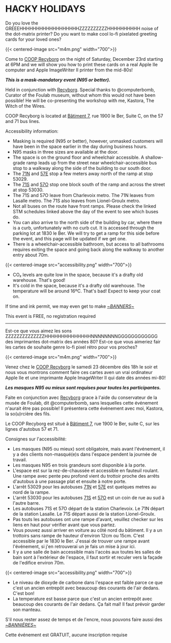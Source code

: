 # HACKY HOLIDAYS

Do you love the GREEEHHHHHHHHHHHHHHHHHHZZZZZZZZZZHHHHHHHHHH noise of the dot-matrix printer? Do you want to make cool lo-fi pixelated greeting cards for your loved ones?

{{< centered-image src="m4m.png" width="700">}}

Come to [COOP Recyborg](https://recyborg.com/about-us/?lang=en}) on the night of Saturday, December 23rd starting at 6PM and we will show you how to print these cards on a real Apple IIe computer and Apple ImageWriter II printer from the mid-80s!

***This is a mask-mandatory event (N95 or better).***

Held in conjunction with [Recyborg](https://recyborg.com). Special thanks to @computerbomb, Curator of the Foulab museum, without whom this would not have been possible! He will be co-presenting the workshop with me, Kastora, The Witch of the Wires.

COOP Recyborg is located at [Bâtiment 7](https://www.batiment7.org/en/factory-of-collective-autonomy/), rue 1900 le Ber, Suite C, on the 57 and 71 bus lines. 

Accessibility information:
- Masking is required (N95 or better), however, unmasked customers will have been in the space earlier in the day during business hours.
- N95 masks in three sizes are available at the door.
- The space is on the ground floor and wheelchair accessible. A shallow-grade ramp leads up from the street near wheelchair-accessible bus stop to a walkway along the side of the building to our south door. 
- The [71N](https://www.stm.info/en/info/networks/bus/local/line-71-north/53029) and [57E](https://www.stm.info/en/info/networks/bus/local/line-57-east/53029) stop a few meters away north of the ramp at stop 53029.
- The [71S](https://www.stm.info/en/info/networks/bus/local/line-71-south/53030) and [57O](https://www.stm.info/en/info/networks/bus/local/line-57-west/53030) stop one block south of the ramp and across the street at stop 53030.
- The 71S and 57O leave from Charlevoix metro. The 71N leaves from Lasalle metro. The 71S also leaves from Lionel-Groulx metro.
- Not all buses on the route have front ramps. Please check the linked STM schedules linked above the day of the event to see which buses do.
- You can also arrive to the north side of the building by car, where there is a curb, unfortunately with no curb cut. It is accessed through the parking lot at 1830 le Ber. We will try to get a ramp for this side before the event, and this page will be updated if we get one.
- There is a wheelchair-accessible bathroom, but access to all bathrooms requires exiting the space and going back along the walkway to another entry about 70m.

{{< centered-image src="accessibility.png" width="700">}}

- CO₂ levels are quite low in the space, because it's a drafty old warehouse. That's good!
- It's cold in the space, because it's a drafty old warehouse. The temperature will be around 16ºC. That's bad! Expect to keep your coat on.

If time and ink permit, we may even get to make [~*BANNERS*~](https://www.howtogeek.com/737306/how-the-print-shop-turned-people-into-banner-wizards-in-the-1980s/)

This event is FREE, no registration required

<hr />

Est-ce que vous aimez les sons ZZZZZZZZZZZZZZHHHHHHHHHHHHHHNNNNNNNNGGGGGGGGGGGG des imprimantes dot-matrix des années 80? Est-ce que vous aimeriez fair les cartes de souhaite genre lo-fi pixel rétro pour vos proches? 

{{< centered-image src="m4m.png" width="700">}}

Venez chez le [COOP Recyborg](https://recyborg.com/about-us/?lang=fr) le samedi 23 décembre dès 18h le soir et nous vous montrons comment faire ces cartes aven un vrai ordinateur Apple IIe et une imprimante Apple ImageWriter II qui date dès années mi-80!

***Les masques N95 ou mieux sont requises pour toutes les participantes.***

Faite en conjunction avec [Recyborg](https://recyborg.com) grace à l'aide du conservateur de la musée de Foulab, dit @computerbomb, sans lesquelles cette événement n'aurait être pas possible! Il présentera cette événement avec moi, Kastora, la so(u)rcière des fils.

Le COOP Recyborg est situé à [Bâtiment 7](https://www.batiment7.org/), rue 1900 le Ber, suite C, sur les lignes d'autobus 57 et 71.

Consignes sur l'accessibilité:
- Les masques (N95 ou mieux) sont obligatoire, mais avant l'événement, il y a des clients non-masqué(e)s dans l'espace pendent la journée de travail.
- Les masques N95 en trois grandeurs sont disponible à la porte.
- L'espace est sur la rez-de-chaussée et accessible en fauteuil roulant. Une rampe avec pente peu profond vient du trottoir proche des arrêts d'autobus à une passage plat et ensuite à notre porte.
- L'arrêt 53029 pour les autobuses [71N](https://www.stm.info/fr/info/networks/bus/local/line-71-north/53029) et [57E](https://www.stm.info/fr/info/networks/bus/local/line-57-east/53029) est quelques metres au nord de la rampe.
- L'arrêt 53030 pour les autobuses [71S](https://www.stm.info/fr/info/networks/bus/local/line-71-south/53030) et [57O](https://www.stm.info/fr/info/networks/bus/local/line-57-west/53030) est un coin de rue au sud à l'autre barre.
- Les autobuses 71S et 57O départ de la station Charlevoix. Le 71N départ de la station Lasalle. Le 71S départ aussi de la station Lionel-Groulx.
- Pas touts les autobuses ont une rampe d'avant, veuillez checker sur les liens en haut pour vérifier avant que vous partez.
- Vous pouvez aussi arriver en voiture au côté nord du bâtiment. Il y a un trottoirs sans rampe de hauteur d'environ 12cm ou 15cm. C'est accessible par le 1830 le Ber. J'essai de trouver une rampe avant l'événement, si j'en retrouverai un je fais un mise à jour ici. 
- Il y a une salle de bain accessible mais l'accès aux toutes les salles de bain sont à l'extérieur de l'espace, il faut sortir et reculer vers la façade de l'edifice environ 70m.

{{< centered-image src="accessibility.png" width="700">}}

- Le niveau de dioxyde de carbone dans l'espace est faible parce ce que c'est un ancien entrepôt avec beaucoup des courants de l'air dedans. C'est bon!
- La temperature est basse parce que c'est un ancien entrepôt avec beaucoup des courants de l'air dedans. Ça fait mal! Il faut prévoir garder son manteau.

S'il nous rester assez de temps et de l'encre, nous pouvons faire aussi des [~*BANNIÈRES*~](https://www.howtogeek.com/737306/how-the-print-shop-turned-people-into-banner-wizards-in-the-1980s/)

Cette événement est GRATUIT, aucune inscription requise
